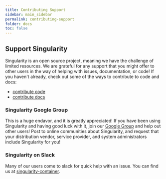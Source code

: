 ```yaml
---
title: Contributing Support
sidebar: main_sidebar
permalink: contributing-support
folder: docs
toc: false
---
```


## Support Singularity

Singularity is an open source project, meaning we have the challenge of limited resources. We are grateful for any support that you might offer to other users in the way of helping with issues, documentation, or code! If you haven't already, check out some of the ways to contribute to code and docs:

- <a href="/contributing-code">contribute code</a>
- <a href="/contributing-docs">contribute docs</a>


### Singularity Google Group
This is a huge endavor, and it is greatly appreciated! If you have been using Singularity and having good luck with it, join our <a href="https://groups.google.com/a/lbl.gov/forum/#!forum/singularity" target="_blank">Google Group</a> and help out other users! Post to online communities about Singularity, and request that your distribution vendor, service provider, and system administrators include Singularity for you!


### Singularity on Slack
Many of our users come to slack for quick help with an issue. You can find us at <a href="https://singularity-container.slack.com" target="_blank">singularity-container</a>.
